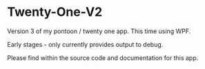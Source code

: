 # Twenty-One-V2
Version 3 of my pontoon / twenty one app. This time using WPF.

Early stages - only currently provides output to debug.

Please find within the source code and documentation for this app.
